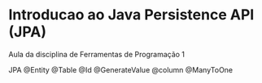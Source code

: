 # Introducao ao Java Persistence API (JPA)
Aula da disciplina de Ferramentas de Programação 1


JPA
@Entity
@Table
@Id
@GenerateValue
@column
@ManyToOne
